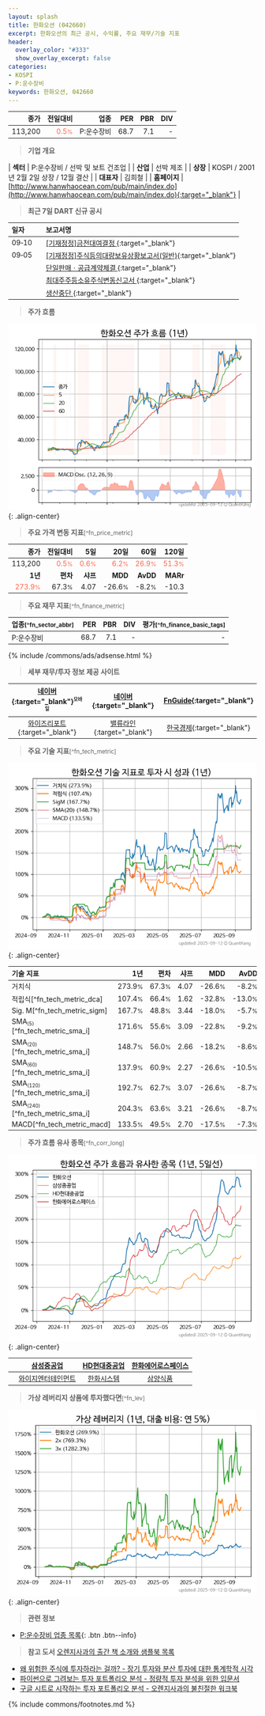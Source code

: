 ```yaml
---
layout: splash
title: 한화오션 (042660)
excerpt: 한화오션의 최근 공시, 수익률, 주요 재무/기술 지표
header:
  overlay_color: "#333"
  show_overlay_excerpt: false
categories:
- KOSPI
- P:운수장비
keywords: 한화오션, 042660
---
```


| **종가** | **전일대비** | **업종** | **PER** | **PBR** | **DIV** |
| -------: | -----------: | -------: | ------: | ------: | ------: |
| 113,200 | <span style="color: tomato">0.5<small>%</small></span> | P:운수장비 | 68.7 | 7.1 | - |

<!-- more -->


> **기업 개요**<a id="company"></a>

| <span style="white-space:nowrap;">**섹터**</span> | P:운수장비 / 선박 및 보트 건조업 |
| <span style="white-space:nowrap;">**산업**</span> | 선박 제조 |
| <span style="white-space:nowrap;">**상장**</span> | KOSPI / 2001년 2월 2일 상장 / 12월 결산 |
| <span style="white-space:nowrap;">**대표자**</span> | 김희철 |
| <span style="white-space:nowrap;">**홈페이지**</span> | [http://www.hanwhaocean.com/pub/main/index.do](http://www.hanwhaocean.com/pub/main/index.do){:target="_blank"} |


> **최근 7일 DART 신규 공시**<a id="dart"></a>

| **일자** |      | **보고서명** |
| :------- | :--- | :----------- |
| 09&#x2011;10 | | [[기재정정]금전대여결정              ](https://dart.fss.or.kr/dsaf001/main.do?rcpNo=20250910800410){:target="_blank"} |
| 09&#x2011;05 | | [[기재정정]주식등의대량보유상황보고서(일반)](https://dart.fss.or.kr/dsaf001/main.do?rcpNo=20250905000049){:target="_blank"} |
|  | | [단일판매ㆍ공급계약체결              ](https://dart.fss.or.kr/dsaf001/main.do?rcpNo=20250905800030){:target="_blank"} |
|  | | [최대주주등소유주식변동신고서              ](https://dart.fss.or.kr/dsaf001/main.do?rcpNo=20250905800026){:target="_blank"} |
|  | | [생산중단              ](https://dart.fss.or.kr/dsaf001/main.do?rcpNo=20250905800002){:target="_blank"} |


> **주가 흐름**<a id="price"></a>

![042660](/stock/images/042660.png){: .align-center}


> **주요 가격 변동 지표**<small>[^fn_price_metric]</small>

| **종가** | **전일대비** | **5일** | **20일** | **60일** | **120일** |
| -------: | -----------: | ------: | -------: | -------: | --------: |
| 113,200 | <span style="color: tomato">0.5<small>%</small></span> | <span style="color: tomato">0.6<small>%</small></span> | <span style="color: tomato">6.2<small>%</small></span> | <span style="color: tomato">26.9<small>%</small></span> | <span style="color: tomato">51.3<small>%</small></span> |
| **1년** | **편차** | **샤프** | **MDD** | **AvDD** | **MARr** |
| <span style="color: tomato">273.9<small>%</small></span> | 67.3<small>%</small> | 4.07 | -26.6<small>%</small> | -8.2<small>%</small> | -10.3 |


> **주요 재무 지표**<small>[^fn_finance_metric]</small>

| **업종**<small>[^fn_sector_abbr]</small> | **PER** | **PBR** | **DIV** | **평가**<small>[^fn_finance_basic_tags]</small> |
| :--------------------------------------- | ------: | ------: | ------: | ----------------------------------------------: |
| P:운수장비 | 68.7 | 7.1 | - | - |



{% include /commons/ads/adsense.html %}

> **세부 재무/투자 정보 제공 사이트**

| [네이버](https://m.stock.naver.com/domestic/stock/042660/finance/summary){:target="_blank"}<sup><small>모바일</small></sup> | [네이버](https://finance.naver.com/item/coinfo.naver?code=042660){:target="_blank"} | [FnGuide](https://comp.fnguide.com/SVO2/ASP/SVD_Invest.asp?gicode=A042660&MenuYn=Y){:target="_blank"} |
| :---: | :---: | :---: |
| [와이즈리포트](https://comp.wisereport.co.kr/company/c1040001.aspx?cmp_cd=042660){:target="_blank"} | [밸류라인](https://www.valueline.co.kr/finance/summary/042660){:target="_blank"} | [한국경제](https://markets.hankyung.com/stock/042660/financial-summary){:target="_blank"} |


> **주요 기술 지표**<small>[^fn_tech_metric]</small>


![042660](/stock/images/042660_tech.png){: .align-center}

| **기술 지표** | **1년** | **편차** | **샤프** | **MDD** | **AvDD** |
| :------------ | ------: | -----------: | -------: | ------: | -------: |
| 거치식 | 273.9<small>%</small> | 67.3<small>%</small> | 4.07 | -26.6<small>%</small> | -8.2<small>%</small> |
| 적립식[^fn_tech_metric_dca] | 107.4<small>%</small> | 66.4<small>%</small> | 1.62 | -32.8<small>%</small> | -13.0<small>%</small> |
| Sig. M[^fn_tech_metric_sigm] | 167.7<small>%</small> | 48.8<small>%</small> | 3.44 | -18.0<small>%</small> | -5.7<small>%</small> |
| SMA<small><sub>(5)</sub></small>[^fn_tech_metric_sma_i] | 171.6<small>%</small> | 55.6<small>%</small> | 3.09 | -22.8<small>%</small> | -9.2<small>%</small> |
| SMA<small><sub>(20)</sub></small>[^fn_tech_metric_sma_i] | 148.7<small>%</small> | 56.0<small>%</small> | 2.66 | -18.2<small>%</small> | -8.6<small>%</small> |
| SMA<small><sub>(60)</sub></small>[^fn_tech_metric_sma_i] | 137.9<small>%</small> | 60.9<small>%</small> | 2.27 | -26.6<small>%</small> | -10.5<small>%</small> |
| SMA<small><sub>(120)</sub></small>[^fn_tech_metric_sma_i] | 192.7<small>%</small> | 62.7<small>%</small> | 3.07 | -26.6<small>%</small> | -8.7<small>%</small> |
| SMA<small><sub>(240)</sub></small>[^fn_tech_metric_sma_i] | 204.3<small>%</small> | 63.6<small>%</small> | 3.21 | -26.6<small>%</small> | -8.7<small>%</small> |
| MACD[^fn_tech_metric_macd] | 133.5<small>%</small> | 49.5<small>%</small> | 2.70 | -17.5<small>%</small> | -7.3<small>%</small> |


> **주가 흐름 유사 종목**<a id="corr"></a><small>[^fn_corr_long]</small>

![042660](/stock/images/042660_corr.png){: .align-center}

|       | [삼성중공업](/010140/) | [HD현대중공업](/329180/) | [한화에어로스페이스](/012450/) |
| :---: | :------------------------------------: | :------------------------------------: | :------------------------------------: |
|       | [와이지엔터테인먼트](/122870/) | [한화시스템](/272210/) | [삼양식품](/003230/) |


> **가상 레버리지 상품에 투자했다면**<a id="2x"></a><small>[^fn_lev]</small>

![042660](/stock/images/042660_2x.png){: .align-center}


> **관련 정보**

- [P:운수장비 업종 목록](/stats/sector/kospi_업종_운수장비_종목/){: .btn .btn--info}

> **참고 도서** [오렌지사과의 출간 책 소개와 샘플북 목록](https://kongdori.tistory.com/691)

- [왜 위험한 주식에 투자하라는 걸까? - 장기 투자와 분산 투자에 대한 통계학적 시각](https://kongdori.tistory.com/421)
- [파이썬으로 그려보는 투자 포트폴리오 분석  - 정량적 투자 분석을 위한 입문서](https://kongdori.tistory.com/643)
- [구글 시트로 시작하는 투자 포트폴리오 분석 - 오렌지사과의 불친절한 워크북](https://kongdori.tistory.com/449)


{% include commons/footnotes.md %}